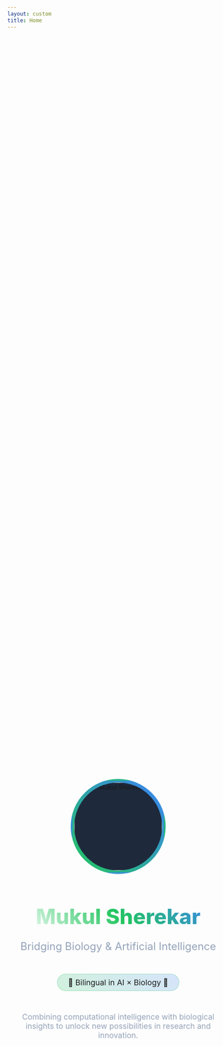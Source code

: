 ```yaml
---
layout: custom
title: Home
---
```


<!-- Hero Section -->
<section class="hero" id="home" style="min-height: 100vh; display: flex; align-items: center; justify-content: center; text-align: center; padding: 0 5%; position: relative;">
    <div class="hero-content" style="max-width: 800px; animation: fadeInUp 1s ease-out;">
        <div class="hero-image" style="width: 200px; height: 200px; border-radius: 50%; margin: 0 auto 2rem; border: 4px solid transparent; background: linear-gradient(45deg, #22c55e, #3b82f6); padding: 4px; position: relative; overflow: hidden;">
            <img src="{{ site.baseurl }}/assets/images/Profile_Buenos_Aires.jpg" alt="Mukul Sherekar" style="width: 100%; height: 100%; border-radius: 50%; object-fit: cover; background: #1e293b;" onerror="this.style.display='none'">
        </div>
        <h1 class="hero-title" style="font-size: clamp(2.5rem, 5vw, 4rem); font-weight: 800; margin-bottom: 1rem; background: linear-gradient(45deg, #ffffff, #22c55e, #3b82f6); -webkit-background-clip: text; -webkit-text-fill-color: transparent; background-clip: text;">Mukul Sherekar</h1>
        <p class="hero-subtitle" style="font-size: 1.5rem; color: #94a3b8; margin-bottom: 2rem;">Bridging Biology & Artificial Intelligence</p>
        <div class="bilingual-tag" style="display: inline-block; background: linear-gradient(45deg, rgba(34, 197, 94, 0.2), rgba(59, 130, 246, 0.2)); border: 1px solid rgba(34, 197, 94, 0.3); padding: 0.5rem 1.5rem; border-radius: 50px; font-size: 1.1rem; margin: 1rem 0; backdrop-filter: blur(10px);">
            🧬 Bilingual in AI × Biology 🤖
        </div>
        <p style="max-width: 600px; margin: 2rem auto; color: #94a3b8; font-size: 1.1rem;">
            Combining computational intelligence with biological insights to unlock new possibilities in research and innovation.
        </p>
    </div>
    <div class="scroll-indicator" style="position: absolute; bottom: 2rem; left: 50%; transform: translateX(-50%); animation: bounce 2s infinite;">
        <div style="color: #22c55e; font-size: 2rem;">↓</div>
    </div>
</section>

<!-- Skills Section -->
<section class="skills-section" id="skills" style="padding: 5rem 5%; max-width: 1200px; margin: 0 auto;">
    <h2 class="section-title" style="text-align: center; font-size: 2.5rem; font-weight: 700; margin-bottom: 3rem; background: linear-gradient(45deg, #22c55e, #3b82f6); -webkit-background-clip: text; -webkit-text-fill-color: transparent; background-clip: text;">Dual Expertise</h2>
    <div class="skills-grid" style="display: grid; grid-template-columns: repeat(auto-fit, minmax(300px, 1fr)); gap: 2rem; margin-top: 2rem;">
        <div class="skill-card fade-in-up" style="background: rgba(30, 41, 59, 0.8); backdrop-filter: blur(10px); border: 1px solid rgba(34, 197, 94, 0.2); border-radius: 20px; padding: 2rem; transition: all 0.3s ease; position: relative; overflow: hidden;">
            <span class="skill-icon bio-icon" style="font-size: 3rem; margin-bottom: 1rem; display: block; color: #22c55e;">🧬</span>
            <h3 class="skill-title" style="font-size: 1.3rem; font-weight: 600; margin-bottom: 1rem; color: #f1f5f9;">Biochemistry & Biology</h3>
            <p class="skill-description" style="color: #94a3b8; line-height: 1.6;">
                Deep understanding of molecular mechanisms, protein structures, cellular processes, and biological systems. Expertise in laboratory techniques, molecular biology protocols, and experimental design.
            </p>
        </div>
        <div class="skill-card fade-in-up" style="background: rgba(30, 41, 59, 0.8); backdrop-filter: blur(10px); border: 1px solid rgba(34, 197, 94, 0.2); border-radius: 20px; padding: 2rem; transition: all 0.3s ease; position: relative; overflow: hidden;">
            <span class="skill-icon ai-icon" style="font-size: 3rem; margin-bottom: 1rem; display: block; color: #3b82f6;">🤖</span>
            <h3 class="skill-title" style="font-size: 1.3rem; font-weight: 600; margin-bottom: 1rem; color: #f1f5f9;">Artificial Intelligence</h3>
            <p class="skill-description" style="color: #94a3b8; line-height: 1.6;">
                Advanced machine learning, deep learning, and data analysis. Proficient in Python, R, bioinformatics tools, and developing AI solutions for complex biological problems.
            </p>
        </div>
        <div class="skill-card fade-in-up" style="background: rgba(30, 41, 59, 0.8); backdrop-filter: blur(10px); border: 1px solid rgba(34, 197, 94, 0.2); border-radius: 20px; padding: 2rem; transition: all 0.3s ease; position: relative; overflow: hidden;">
            <span class="skill-icon bridge-icon" style="font-size: 3rem; margin-bottom: 1rem; display: block; color: #f59e0b;">🌉</span>
            <h3 class="skill-title" style="font-size: 1.3rem; font-weight: 600; margin-bottom: 1rem; color: #f1f5f9;">Interdisciplinary Innovation</h3>
            <p class="skill-description" style="color: #94a3b8; line-height: 1.6;">
                Unique ability to translate between biological concepts and computational approaches, creating novel solutions at the intersection of life sciences and technology.
            </p>
        </div>
    </div>
</section>

<!-- Projects Preview -->
<section class="projects-preview" id="projects" style="padding: 5rem 5%; background: rgba(15, 23, 42, 0.5);">
    <div style="max-width: 1200px; margin: 0 auto;">
        <h2 class="section-title" style="text-align: center; font-size: 2.5rem; font-weight: 700; margin-bottom: 3rem; background: linear-gradient(45deg, #22c55e, #3b82f6); -webkit-background-clip: text; -webkit-text-fill-color: transparent; background-clip: text;">Featured Work</h2>
        <div class="projects-grid" style="display: grid; grid-template-columns: repeat(auto-fit, minmax(350px, 1fr)); gap: 2rem; max-width: 1200px; margin: 2rem auto 0;">
            <div class="project-card" style="background: rgba(30, 41, 59, 0.8); border-radius: 15px; overflow: hidden; transition: all 0.3s ease; border: 1px solid rgba(59, 130, 246, 0.2);">
                <div class="project-image" style="height: 200px; background: linear-gradient(135deg, #22c55e, #3b82f6); display: flex; align-items: center; justify-content: center; font-size: 3rem; color: white;">🧪</div>
                <div class="project-content" style="padding: 1.5rem;">
                    <h3 class="project-title" style="font-size: 1.2rem; font-weight: 600; margin-bottom: 0.5rem; color: #f1f5f9;">Computational Biology Research</h3>
                    <p class="project-description" style="color: #94a3b8; font-size: 0.9rem;">
                        Applying machine learning to predict protein folding patterns and drug-target interactions.
                    </p>
                </div>
            </div>
            <div class="project-card" style="background: rgba(30, 41, 59, 0.8); border-radius: 15px; overflow: hidden; transition: all 0.3s ease; border: 1px solid rgba(59, 130, 246, 0.2);">
                <div class="project-image" style="height: 200px; background: linear-gradient(135deg, #22c55e, #3b82f6); display: flex; align-items: center; justify-content: center; font-size: 3rem; color: white;">📊</div>
                <div class="project-content" style="padding: 1.5rem;">
                    <h3 class="project-title" style="font-size: 1.2rem; font-weight: 600; margin-bottom: 0.5rem; color: #f1f5f9;">Bioinformatics Pipeline</h3>
                    <p class="project-description" style="color: #94a3b8; font-size: 0.9rem;">
                        Automated analysis workflows for genomic data processing and variant identification.
                    </p>
                </div>
            </div>
            <div class="project-card" style="background: rgba(30, 41, 59, 0.8); border-radius: 15px; overflow: hidden; transition: all 0.3s ease; border: 1px solid rgba(59, 130, 246, 0.2);">
                <div class="project-image" style="height: 200px; background: linear-gradient(135deg, #22c55e, #3b82f6); display: flex; align-items: center; justify-content: center; font-size: 3rem; color: white;">🔬</div>
                <div class="project-content" style="padding: 1.5rem;">
                    <h3 class="project-title" style="font-size: 1.2rem; font-weight: 600; margin-bottom: 0.5rem; color: #f1f5f9;">AI-Driven Drug Discovery</h3>
                    <p class="project-description" style="color: #94a3b8; font-size: 0.9rem;">
                        Neural networks for molecular property prediction and compound optimization.
                    </p>
                </div>
            </div>
        </div>
    </div>
</section>

<!-- Contact Section -->
<section class="contact-section" id="contact" style="padding: 5rem 5%; text-align: center;">
    <h2 class="section-title" style="text-align: center; font-size: 2.5rem; font-weight: 700; margin-bottom: 3rem; background: linear-gradient(45deg, #22c55e, #3b82f6); -webkit-background-clip: text; -webkit-text-fill-color: transparent; background-clip: text;">Let's Connect</h2>
    <p style="max-width: 600px; margin: 0 auto; color: #94a3b8; font-size: 1.1rem;">
        Interested in collaborating on projects that bridge AI and biology? Let's discuss how we can work together.
    </p>
    <div class="contact-links" style="display: flex; justify-content: center; gap: 2rem; margin-top: 2rem; flex-wrap: wrap;">
        <a href="mailto:mukulsherekar@gmail.com" class="contact-link" style="display: inline-flex; align-items: center; gap: 0.5rem; padding: 1rem 2rem; background: rgba(30, 41, 59, 0.8); border: 1px solid rgba(34, 197, 94, 0.3); border-radius: 50px; color: #e2e8f0; text-decoration: none; transition: all 0.3s ease; backdrop-filter: blur(10px);">
            📧 Email
        </a>
        <a href="https://github.com/msherekar" class="contact-link" target="_blank" style="display: inline-flex; align-items: center; gap: 0.5rem; padding: 1rem 2rem; background: rgba(30, 41, 59, 0.8); border: 1px solid rgba(34, 197, 94, 0.3); border-radius: 50px; color: #e2e8f0; text-decoration: none; transition: all 0.3s ease; backdrop-filter: blur(10px);">
            💻 GitHub
        </a>
        <a href="https://linkedin.com/in/mukulsherekar" class="contact-link" target="_blank" style="display: inline-flex; align-items: center; gap: 0.5rem; padding: 1rem 2rem; background: rgba(30, 41, 59, 0.8); border: 1px solid rgba(34, 197, 94, 0.3); border-radius: 50px; color: #e2e8f0; text-decoration: none; transition: all 0.3s ease; backdrop-filter: blur(10px);">
            💼 LinkedIn
        </a>
        <a href="https://medium.com/me/stories/public" class="contact-link" target="_blank" style="display: inline-flex; align-items: center; gap: 0.5rem; padding: 1rem 2rem; background: rgba(30, 41, 59, 0.8); border: 1px solid rgba(34, 197, 94, 0.3); border-radius: 50px; color: #e2e8f0; text-decoration: none; transition: all 0.3s ease; backdrop-filter: blur(10px);">
            ✍️ Blog
        </a>
    </div>
</section>

<style>
/* Additional styles for hover effects */
.skill-card:hover {
    transform: translateY(-10px);
    border-color: rgba(34, 197, 94, 0.4);
    box-shadow: 0 20px 40px rgba(34, 197, 94, 0.1);
}

.project-card:hover {
    transform: translateY(-5px);
    box-shadow: 0 15px 30px rgba(59, 130, 246, 0.2);
}

.contact-link:hover {
    background: rgba(34, 197, 94, 0.1);
    transform: translateY(-3px);
    box-shadow: 0 10px 20px rgba(34, 197, 94, 0.2);
}

@keyframes bounce {
    0%, 20%, 50%, 80%, 100% {
        transform: translateX(-50%) translateY(0);
    }
    40% {
        transform: translateX(-50%) translateY(-10px);
    }
    60% {
        transform: translateX(-50%) translateY(-5px);
    }
}

@media (max-width: 768px) {
    .contact-links {
        flex-direction: column;
        align-items: center;
    }
    
    .skills-grid {
        grid-template-columns: 1fr;
    }
}
</style>

